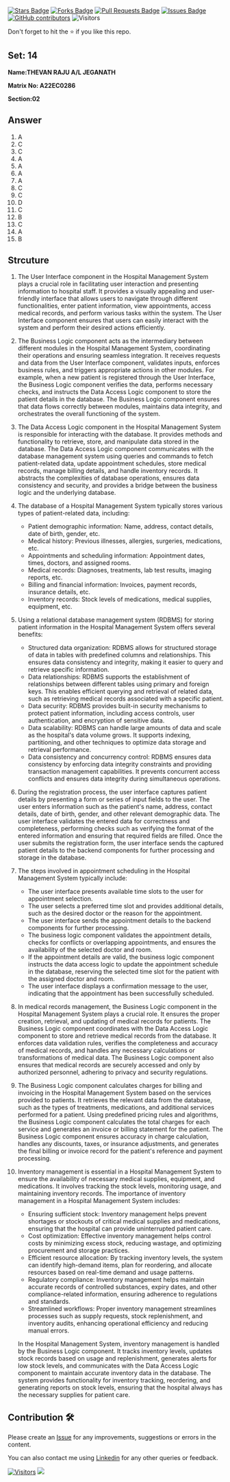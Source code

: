 <a href="https://github.com/drshahizan/learn-php/stargazers"><img src="https://img.shields.io/github/stars/drshahizan/learn-php" alt="Stars Badge"/></a>
<a href="https://github.com/drshahizan/learn-php/network/members"><img src="https://img.shields.io/github/forks/drshahizan/learn-php" alt="Forks Badge"/></a>
<a href="https://github.com/drshahizan/learn-php/pulls"><img src="https://img.shields.io/github/issues-pr/drshahizan/learn-php" alt="Pull Requests Badge"/></a>
<a href="https://github.com/drshahizan/learn-php/issues"><img src="https://img.shields.io/github/issues/drshahizan/learn-php" alt="Issues Badge"/></a>
<a href="https://github.com/drshahizan/learn-php/graphs/contributors"><img alt="GitHub contributors" src="https://img.shields.io/github/contributors/drshahizan/learn-php?color=2b9348"></a>
![Visitors](https://api.visitorbadge.io/api/visitors?path=https%3A%2F%2Fgithub.com%2Fdrshahizan%2Fsoftware-engineering&labelColor=%23d9e3f0&countColor=%23697689&style=flat)

Don't forget to hit the :star: if you like this repo.

## Set: 14

**Name:THEVAN RAJU A/L JEGANATH**

**Matrix No: A22EC0286**

**Section:02**

## Answer
1. A
2. C
3. C
4. A
5. A
6. A
7. A
8. C
9. C
10. D
11. C
12. B
13. C
14. A
15. B

## Strcuture 
1. The User Interface component in the Hospital Management System plays a crucial role in facilitating user interaction and presenting information to hospital staff. It provides a visually appealing and user-friendly interface that allows users to navigate through different functionalities, enter patient information, view appointments, access medical records, and perform various tasks within the system. The User Interface component ensures that users can easily interact with the system and perform their desired actions efficiently.

2. The Business Logic component acts as the intermediary between different modules in the Hospital Management System, coordinating their operations and ensuring seamless integration. It receives requests and data from the User Interface component, validates inputs, enforces business rules, and triggers appropriate actions in other modules. For example, when a new patient is registered through the User Interface, the Business Logic component verifies the data, performs necessary checks, and instructs the Data Access Logic component to store the patient details in the database. The Business Logic component ensures that data flows correctly between modules, maintains data integrity, and orchestrates the overall functioning of the system.

3. The Data Access Logic component in the Hospital Management System is responsible for interacting with the database. It provides methods and functionality to retrieve, store, and manipulate data stored in the database. The Data Access Logic component communicates with the database management system using queries and commands to fetch patient-related data, update appointment schedules, store medical records, manage billing details, and handle inventory records. It abstracts the complexities of database operations, ensures data consistency and security, and provides a bridge between the business logic and the underlying database.

4. The database of a Hospital Management System typically stores various types of patient-related data, including:

   - Patient demographic information: Name, address, contact details, date of birth, gender, etc.
   - Medical history: Previous illnesses, allergies, surgeries, medications, etc.
   - Appointments and scheduling information: Appointment dates, times, doctors, and assigned rooms.
   - Medical records: Diagnoses, treatments, lab test results, imaging reports, etc.
   - Billing and financial information: Invoices, payment records, insurance details, etc.
   - Inventory records: Stock levels of medications, medical supplies, equipment, etc.

5. Using a relational database management system (RDBMS) for storing patient information in the Hospital Management System offers several benefits:

   - Structured data organization: RDBMS allows for structured storage of data in tables with predefined columns and relationships. This ensures data consistency and integrity, making it easier to query and retrieve specific information.
   - Data relationships: RDBMS supports the establishment of relationships between different tables using primary and foreign keys. This enables efficient querying and retrieval of related data, such as retrieving medical records associated with a specific patient.
   - Data security: RDBMS provides built-in security mechanisms to protect patient information, including access controls, user authentication, and encryption of sensitive data.
   - Data scalability: RDBMS can handle large amounts of data and scale as the hospital's data volume grows. It supports indexing, partitioning, and other techniques to optimize data storage and retrieval performance.
   - Data consistency and concurrency control: RDBMS ensures data consistency by enforcing data integrity constraints and providing transaction management capabilities. It prevents concurrent access conflicts and ensures data integrity during simultaneous operations.

6. During the registration process, the user interface captures patient details by presenting a form or series of input fields to the user. The user enters information such as the patient's name, address, contact details, date of birth, gender, and other relevant demographic data. The user interface validates the entered data for correctness and completeness, performing checks such as verifying the format of the entered information and ensuring that required fields are filled. Once the user submits the registration form, the user interface sends the captured patient details to the backend components for further processing and storage in the database.

7. The steps involved in appointment scheduling in the Hospital Management System typically include:

   - The user interface presents available time slots to the user for appointment selection.
   - The user selects a preferred time slot and provides additional details, such as the desired doctor or the reason for the appointment.
   - The user interface sends the appointment details to the backend components for further processing.
   - The business logic component validates the appointment details, checks for conflicts or overlapping appointments, and ensures the availability of the selected doctor and room.
   - If the appointment details are valid, the business logic component instructs the data access logic to update the appointment schedule in the database, reserving the selected time slot for the patient with the assigned doctor and room.
   - The user interface displays a confirmation message to the user, indicating that the appointment has been successfully scheduled.

8. In medical records management, the Business Logic component in the Hospital Management System plays a crucial role. It ensures the proper creation, retrieval, and updating of medical records for patients. The Business Logic component coordinates with the Data Access Logic component to store and retrieve medical records from the database. It enforces data validation rules, verifies the completeness and accuracy of medical records, and handles any necessary calculations or transformations of medical data. The Business Logic component also ensures that medical records are securely accessed and only by authorized personnel, adhering to privacy and security regulations.

9. The Business Logic component calculates charges for billing and invoicing in the Hospital Management System based on the services provided to patients. It retrieves the relevant data from the database, such as the types of treatments, medications, and additional services performed for a patient. Using predefined pricing rules and algorithms, the Business Logic component calculates the total charges for each service and generates an invoice or billing statement for the patient. The Business Logic component ensures accuracy in charge calculation, handles any discounts, taxes, or insurance adjustments, and generates the final billing or invoice record for the patient's reference and payment processing.

10. Inventory management is essential in a Hospital Management System to ensure the availability of necessary medical supplies, equipment, and medications. It involves tracking the stock levels, monitoring usage, and maintaining inventory records. The importance of inventory management in a Hospital Management System includes:

    - Ensuring sufficient stock: Inventory management helps prevent shortages or stockouts of critical medical supplies and medications, ensuring that the hospital can provide uninterrupted patient care.
    - Cost optimization: Effective inventory management helps control costs by minimizing excess stock, reducing wastage, and optimizing procurement and storage practices.
    - Efficient resource allocation: By tracking inventory levels, the system can identify high-demand items, plan for reordering, and allocate resources based on real-time demand and usage patterns.
    - Regulatory compliance: Inventory management helps maintain accurate records of controlled substances, expiry dates, and other compliance-related information, ensuring adherence to regulations and standards.
    - Streamlined workflows: Proper inventory management streamlines processes such as supply requests, stock replenishment, and inventory audits, enhancing operational efficiency and reducing manual errors.

    In the Hospital Management System, inventory management is handled by the Business Logic component. It tracks inventory levels, updates stock records based on usage and replenishment, generates alerts for low stock levels, and communicates with the Data Access Logic component to maintain accurate inventory data in the database. The system provides functionality for inventory tracking, reordering, and generating reports on stock levels, ensuring that the hospital always has the necessary supplies for patient care.    





## Contribution 🛠️
Please create an [Issue](https://github.com/drshahizan/learn-php/issues) for any improvements, suggestions or errors in the content.

You can also contact me using [Linkedin](https://www.linkedin.com/in/drshahizan/) for any other queries or feedback.

[![Visitors](https://api.visitorbadge.io/api/visitors?path=https%3A%2F%2Fgithub.com%2Fdrshahizan&labelColor=%23697689&countColor=%23555555&style=plastic)](https://visitorbadge.io/status?path=https%3A%2F%2Fgithub.com%2Fdrshahizan)
![](https://hit.yhype.me/github/profile?user_id=81284918)
